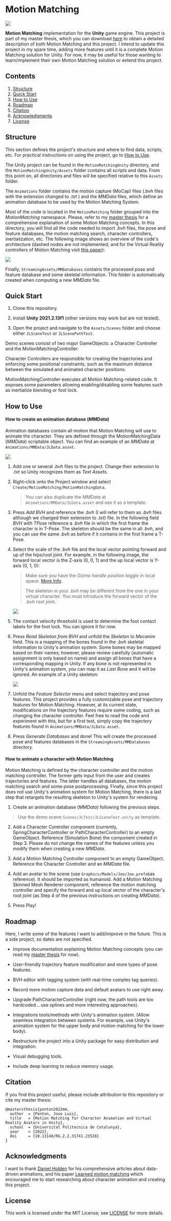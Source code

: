 # Motion Matching

![](.github/media/path_mm.jpg)

**Motion Matching** implementation for the **Unity** game engine. This project is part of my master thesis, which you can download [here](.github/pdfs/Master_Thesis_JoseLuis.pdf) to obtain a detailed description of both Motion Matching and this project. I intend to update this project in my spare time, adding more features until it is a complete Motion Matching solution for Unity. For now, it may be useful for those wanting to learn/implement their own Motion Matching solution or extend this project. 

## Contents

1. [Structure](#structure)
2. [Quick Start](#quick-start)
3. [How to Use](#how-to-use)
4. [Roadmap](#roadmap)
5. [Citation](#citation)
6. [Acknowledgments](#Acknowledgments)
7. [License](#license)

## Structure

This section defines the project's structure and where to find data, scripts, etc. For practical instructions on using the project, go to [How to Use](#how-to-use).

The Unity project can be found in the ``MotionMatchingUnity`` directory, and the ``MotionMatchingUnity/Assets`` folder contains all scripts and data. From this point on, all directories and files will be specified relative to this ``Assets`` folder.

The ``Animations`` folder contains the motion capture (MoCap) files (*.bvh* files with the extension changed to *.txt* ) and the *MMData* files, which define an animation database to be used by the Motion Matching System.

Most of the code is located in the ``MotionMatching`` folder grouped into the *MotionMatching* namespace. Please, refer to my [master thesis](.github/pdfs/Master_Thesis_JoseLuis.pdf) for a comprehensive explanation of some Motion Matching concepts. In this directory, you will find all the code needed to import *.bvh* files, the pose and feature databases, the motion matching search, character controllers, inertialization, etc.  The following image shows an overview of the code's architecture (dashed nodes are not implemented; and for the Virtual Reality controllers of Motion Matching visit [this paper](https://upc-virvig.github.io/MMVR/)):

![](.github/media/architecture_diagram.PNG)

Finally, ``StreamingAssets/MMDatabases`` contains the processed pose and feature database and some skeletal information. This folder is automatically created when computing a new *MMData* file.

## Quick Start

1. Clone this repository.

2. Install **Unity 2021.2.13f1** (other versions may work but are not tested).

3. Open the project and navigate to the `Assets/Scenes` folder and choose either `JLSceneTest` or ``JLScenePathTest``.

Demo scenes consist of two major GameObjects: a Character Controller and the MotionMatchingController:

Character Controllers are responsible for creating the trajectories and enforcing some positional constraints, such as the maximum distance between the simulated and animated character positions.

MotionMatchingController executes all Motion Matching-related code. It exposes some parameters allowing enabling/disabling some features such as inertialize blending or foot lock.

## How to Use

#### How to create an animation database (*MMData*)

Animation databases contain all motion that Motion Matching will use to animate the character. They are defined through the MotionMatchingData (*MMData*) scriptable object. You can find an example of an *MMData* at ``Animations/MMData/JLData.asset``.

![](.github/media/MMData.png)

1. Add one or several *.bvh* files to the project. Change their extension to *.txt* so Unity recognizes them as *Text Assets*.

2. Right-click onto the Project window and select ``Create/MotionMatching/MotionMatchingData``. 
   
   > You can also duplicate the *MMData* at ``Animations/MMData/JLData.asset`` and use it as a template.

3. Press *Add BVH* and reference the *.bvh* (I will refer to them as *.bvh* files although we changed their extension to *.txt*) file. In the following field *BVH with TPose* reference a *.bvh* file in which the first frame the character is in T-Pose. The skeleton should be the same in all *.bvh*, and you can use the same *.bvh* as before if it contains in the first frame a T-Pose.

4. Select the scale of the *.bvh* file and the local vector pointing forward and up of the hips/root joint. For example, in the following image, the forward local vector is the Z-axis (0, 0, 1) and the up local vector is Y-axis (0, 1, 0):
   
   > Make sure you have the *Gizmo handle position toggle* in local space. [More Info](https://docs.unity3d.com/Manual/PositioningGameObjects.html).
   > 
   > The skeleton in your *.bvh* may be different from the one in your virtual character. You must introduce the forward vector of the *.bvh* root joint.
   
   ![](.github/media/local_forward_hips.PNG)

5. The contact velocity threshold is used to determine the foot contact labels for the foot lock. You can ignore it for now.

6. Press *Read Skeleton from BVH* and unfold the *Skeleton to Mecanim* field. This is a mapping of the bones found in the *.bvh* skeletal information to Unity's animation system. Some bones may be mapped based on their names; however, please review carefully (automatic assignment is only based on name) and assign all bones that have a corresponding mapping in Unity. If any bone is not represented in Unity's animation system, you can map it as *Last Bone* and it will be ignored. An example of a Unity skeleton:
   
   ![](.github/media/avatar_joints.png)

7. Unfold the *Feature Selector* menu and select trajectory and pose features. This project provides a fully customizable pose and trajectory features for Motion Matching. However, at its current state, modifications on the trajectory features require some coding, such as changing the character controller. Feel free to read the code and experiment with this, but for a first test, simply copy the trajectory features found in ``Animations/MMData/JLData.asset``. 

8. Press *Generate Databases* and done! This will create the processed pose and features databases in the ``StreamingAssets/MMDatabases`` directory.

#### How to animate a character with Motion Matching

Motion Matching is defined by the character controller and the motion matching controller. The former gets input from the user and creates trajectories and features. The latter handles all databases, the motion matching search and some pose postprocessing. Finally, since this project does not use Unity's animation system for Motion Matching, there is a last step that retargets the resulting skeleton to Unity's system for rendering.

1. Create an animation database (*MMData*) following the previous steps.

> Use the demo scene ``Scenes/JLTest/JLSceneTest.unity`` as template.

2. Add a Character Controller component (currently, SpringCharacterController or PathCharacterController) to an empty GameObject. Reference (Simulation Bone) the component created in Step 3. Please do not change the names of the features unless you modify them when creating a new *MMData*.

3. Add a Motion Matching Controller component to an empty GameObject. Reference the Character Controller and an *MMData* file.

4. Add an avatar to the scene (use ``Graphics/Models/Joe/Joe.prefab``as reference). It should be imported as humanoid. Add a Motion Matching Skinned Mesh Renderer component, reference the motion matching controller and specify the forward and up local vector of the character's root joint (as Step 4 of the previous instructions on creating *MMData*). 

5. Press Play!

## Roadmap

Here, I write some of the features I want to add/improve in the future. This is a side project, so dates are not specified.

- Improve documentation explaining Motion Matching concepts (you can read my [master thesis](.github/pdfs/Master_Thesis_JoseLuis.pdf) for now).

- User-friendly trajectory feature modification and more types of pose features.

- BVH editor with tagging system (with real-time complex tag queries).

- Record more motion capture data and default avatars to use right away.

- Upgrade PathCharacterController (right now, the path tools are too hardcoded... use splines and more interesting approaches).

- Integrations tools/methods with Unity's animation system. (Allow seamless integration between systems. For example, use Unity's animation system for the upper body and motion matching for the lower body).

- Restructure the project into a Unity package for easy distribution and integration.

- Visual debugging tools.

- Include deep learning to reduce memory usage.

## Citation

If you find this project useful, please include attribution to this repository or cite my master thesis:

```
@mastersthesis{ponton2022mm,
  author  = {Ponton, Jose Luis},
  title   = {Motion Matching for Character Animation and Virtual Reality Avatars in Unity},
  school  = {Universitat Politecnica de Catalunya},
  year    = {2022},
  doi     = {10.13140/RG.2.2.31741.23528}
}
```

## Acknowledgments

I want to thank [Daniel Holden](https://theorangeduck.com/) for his comprehensive articles about data-driven animations, and his paper [Learned motion matching](https://dl.acm.org/doi/abs/10.1145/3386569.3392440) which encouraged me to start researching about character animation and creating this project.

## License

This work is licensed under the MIT License; see [LICENSE](LICENSE) for more details.
